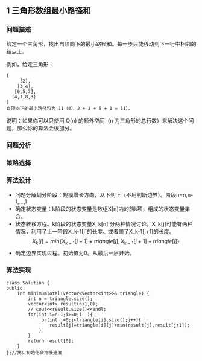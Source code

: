 ## 1 三角形数组最小路径和

### 问题描述

给定一个三角形，找出自顶向下的最小路径和。每一步只能移动到下一行中相邻的结点上。

例如，给定三角形：
```
[
     [2],
    [3,4],
   [6,5,7],
  [4,1,8,3]
]
自顶向下的最小路径和为 11（即，2 + 3 + 5 + 1 = 11）。
```
说明：如果你可以只使用 O(n) 的额外空间（n 为三角形的总行数）来解决这个问题，那么你的算法会很加分。

### 问题分析


### 策略选择


### 算法设计

* 问题分解划分阶段：规模增长方向，从下到上（不用判断边界）。阶段n=n,n-1,...,1
* 确定状态变量：k阶段的状态变量是数组X[n]内的前k项，组成的状态变量集合。
* 状态转移方程。k阶段的状态变量X_k[n],分两种情况讨论。X_k[j]可能有两种情况，利用了上一阶段X_k-1[j]的长度。或者领了X_k-1[j+1]的长度。
$$
X_{k}[j]=min\{X_{k-1}[j-1]+triangle[j],X_{k-1}[j+1]+triangle[j]\}
$$
* 确定边界实现过程。初始值为0。从最后一层开始。


### 算法实现

```
class Solution {
public:
    int minimumTotal(vector<vector<int>>& triangle) {
        int n = triangle.size();
        vector<int> result(n+1,0);
        // cout<<result.size()<<endl;
        for(int i=n-1;i>=0;i--){
            for(int j=0;j<triangle[i].size();j++){
                result[j]=triangle[i][j]+min(result[j],result[j+1]);
            }
        }
        return result[0];
    }
};//拷贝初始化会拖慢速度
```


